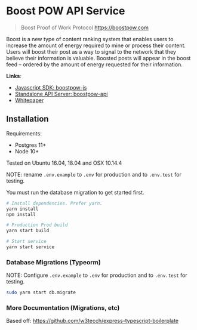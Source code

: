 # Boost POW API Service

> Boost Proof of Work Protocol
> https://boostpow.com

Boost is a new type of content ranking system that enables users to increase the amount of energy required to mine or process their content. Users will boost their post as a way to signal to the network that they believe their information is valuable. Boosted posts will appear in the boost feed – ordered by the amount of energy requested for their information.

**Links**:

- <a href='https://github.com/matterpool/boostpow-js'>Javascript SDK: boostpow-js</a>
- <a href='https://github.com/matterpool/boostpow-api'>Standalone API Server: boostpow-api</a>
- <a href='https://media.bitcoinfiles.org/52fb4bedc85854638af61a7f906bf8e93da847d2ddb522b1aec53cfc6a0b2023'>Whitepaper</a>

## Installation

Requirements:
- Postgres 11+
- Node 10+

Tested on Ubuntu 16.04, 18.04 and OSX 10.14.4

NOTE: rename `.env.example` to `.env` for production and to `.env.test` for testing.

You must run the database migration to get started first.

```sh
# Install dependencies. Prefer yarn.
yarn install
npm install

# Production Prod build
yarn start build

# Start service
yarn start service

```

### Database Migrations (Typeorm)

NOTE: Configure `.env.example` to `.env` for production and to `.env.test` for testing.

```sh
sudo yarn start db.migrate
```

### More Documentation (Migrations, etc)

Based off: https://github.com/w3tecch/express-typescript-boilerplate

